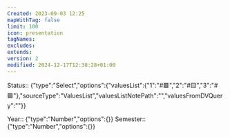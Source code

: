 ```yaml
---
Created: 2023-09-03 12:25
mapWithTag: false
limit: 100
icon: presentation
tagNames: 
excludes: 
extends: 
version: 2
modified: 2024-12-17T12:38:28+01:00
---
```

Status:: {"type":"Select","options":{"valuesList":{"1":"#🟥","2":"#🟨","3":"#🟩"},"sourceType":"ValuesList","valuesListNotePath":"","valuesFromDVQuery":""}}

Year:: {"type":"Number","options":{}}
Semester:: {"type":"Number","options":{}}